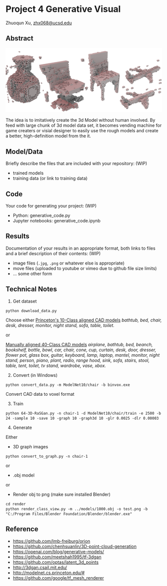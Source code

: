 # Project 4 Generative Visual

Zhuoqun Xu, zhx068@ucsd.edu

## Abstract

![Result](/result.png)

The idea is to imitatively create the 3d Model without human involved. By feed with large chunk of 3d model data set, 
it becomes vending machine for game creaters or visial designer to easily use the rough models and create a better,
high-definition model from the it.

## Model/Data

Briefly describe the files that are included with your repository: (WIP)
- trained models
- training data (or link to training data)

## Code

Your code for generating your project: (WIP)
- Python: generative_code.py
- Jupyter notebooks: generative_code.ipynb

## Results

Documentation of your results in an appropriate format, both links to files and a brief description of their contents: (WIP)
- image files (`.jpg`, `.png` or whatever else is appropriate)
- move files (uploaded to youtube or vimeo due to github file size limits)
- ... some other form

## Technical Notes

1. Get dataset

```
python download_data.py
```

Choose either 
[Princeton's 10-Class aligned CAD models](http://modelnet.cs.princeton.edu/) 
*bathtub, bed, chair, desk, dresser, monitor, night stand, sofa, table, toilet.*

or 

[Manually aligned 40-Class CAD models](https://github.com/lmb-freiburg/orion) 
*airplane, bathtub, bed, beanch, bookshelf, bottle, bowl, car, chair, cone, cup, curtain, desk, door, dresser, flower pot, glass box, guitar, keyboard, lamp, laptop, mantel, monitor, night stand, person, piano, plant, radio, range hood, sink, sofa, stairs, stool, table, tent, toilet, tv stand, wardrobe, vase, xbox.*

2. Convert (in Windows)
```
python convert_data.py -m ModelNet10/chair -b binvox.exe
```
Convert CAD data to voxel format

3. Train
```
python 64-3D-RaSGan.py -n chair-1 -d ModelNet10/chair/train -e 2500 -b 24 -sample 10 -save 10 -graph 10 -graph3d 10 -glr 0.0025 -dlr 0.00003
```

4. Generate

Either
- 3D graph images
```
python convert_to_graph.py -n chair-1
```

or
- .obj model

or
- Render obj to png (make sure installed Blender)
```
cd render
python render_class_view.py -m ../models/1000.obj -o test.png -b "C:/Program Files/Blender Foundation/Blender/blender.exe"
```

## Reference

- https://github.com/lmb-freiburg/orion
- https://github.com/chenhsuanlin/3D-point-cloud-generation
- https://openai.com/blog/generative-models/
- https://github.com/meetshah1995/tf-3dgan
- https://github.com/optas/latent_3d_points
- http://3dgan.csail.mit.edu/
- http://modelnet.cs.princeton.edu/#
- https://github.com/google/tf_mesh_renderer